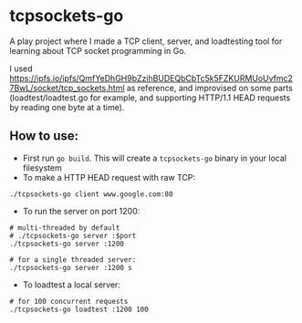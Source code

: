# tcpsockets-go

A play project where I made a TCP client, server, and loadtesting tool for learning about TCP socket programming in Go.

I used https://ipfs.io/ipfs/QmfYeDhGH9bZzihBUDEQbCbTc5k5FZKURMUoUvfmc27BwL/socket/tcp_sockets.html as reference, and improvised on some parts (loadtest/loadtest.go for example, and supporting HTTP/1.1 HEAD requests by reading one byte at a time). 

## How to use:

* First run `go build`. This will create a `tcpsockets-go` binary in your local filesystem
* To make a HTTP HEAD request with raw TCP:
```shell
./tcpsockets-go client www.google.com:80
```
* To run the server on port 1200:
```shell
# multi-threaded by default
# ./tcpsockets-go server :$port
./tcpsockets-go server :1200

# for a single threaded server:
./tcpsockets-go server :1200 s
```
* To loadtest a local server:
```shell
# for 100 concurrent requests
./tcpsockets-go loadtest :1200 100
```
